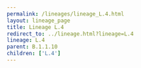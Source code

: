 ```yaml
---
permalink: /lineages/lineage_L.4.html
layout: lineage_page
title: Lineage L.4
redirect_to: ../lineage.html?lineage=L.4
lineage: L.4
parent: B.1.1.10
children: ['L.4']
---
```

